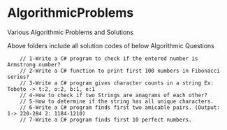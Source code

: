 # AlgorithmicProblems
Various Algorithmic Problems and Solutions

Above folders include all solution codes of below Algorithmic Questions

        // 1-Write a C# program to check if the entered number is Armstrong number?
        // 2-Write a C# function to print first 100 numbers in Fibonacci series?
        // 3-Write a C# program gives character counts in a string Ex: Tobeto -> t:2, o:2, b:1, e:1
        // 4-How to check if two Strings are anagrams of each other?
        // 5-How to determine if the string has all unique characters.
        // 6-Write a C# program finds first two amicable pairs. (Output: 1-> 220-284 2: 1184-1210)
        // 7-Write a C# program finds first 10 perfect numbers.
